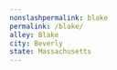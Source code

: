 ```yaml
---
﻿nonslashpermalink: blake
permalink: /blake/
alley: Blake
city: Beverly
state: Massachusetts
---
```

